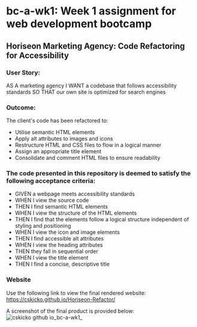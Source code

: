 # bc-a-wk1: Week 1 assignment for web development bootcamp

## Horiseon Marketing Agency: Code Refactoring for Accessibility

### User Story:
  AS A marketing agency
  I WANT a codebase that follows accessibility standards
  SO THAT our own site is optimized for search engines
  
### Outcome:
  The client's code has been refactored to:
  - Utilise semantic HTML elements
  - Apply alt attributes to images and icons
  - Restructure HTML and CSS files to flow in a logical manner
  - Assign an appropriate title element
  - Consolidate and comment HTML files to ensure readability

### The code presented in this repository is deemed to satisfy the following acceptance criteria:
  - GIVEN a webpage meets accessibility standards
  - WHEN I view the source code
  - THEN I find semantic HTML elements
  - WHEN I view the structure of the HTML elements
  - THEN I find that the elements follow a logical structure independent of styling and positioning
  - WHEN I view the icon and image elements
  - THEN I find accessible alt attributes
  - WHEN I view the heading attributes
  - THEN they fall in sequential order
  - WHEN I view the title element
  - THEN I find a concise, descriptive title

### Website
Use the following link to view the final rendered website:
https://cskicko.github.io/Horiseon-Refactor/

A screenshot of the final product is provided below:
![cskicko github io_bc-a-wk1_](https://user-images.githubusercontent.com/84214056/169467763-bd7234d3-4ccd-4f0c-ae4e-a8970361d5d1.png)
